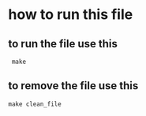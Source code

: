 # how to run this file

## to run the file use this
     make 

## to remove the file use this
    make clean_file